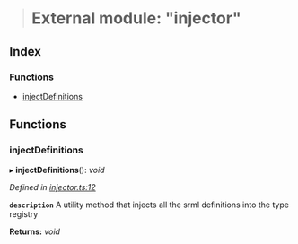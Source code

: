 > # External module: "injector"

## Index

### Functions

* [injectDefinitions](_injector_.md#injectdefinitions)

## Functions

###  injectDefinitions

▸ **injectDefinitions**(): *void*

*Defined in [injector.ts:12](https://github.com/polkadot-js/api/blob/782f4f1/packages/types/src/injector.ts#L12)*

**`description`** A utility method that injects all the srml definitions into the type registry

**Returns:** *void*